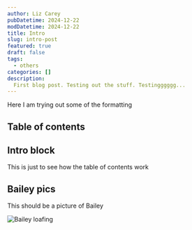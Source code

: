 ```yaml
---
author: Liz Carey
pubDatetime: 2024-12-22
modDatetime: 2024-12-22
title: Intro 
slug: intro-post
featured: true
draft: false
tags:
  - others
categories: []
description:
  First blog post. Testing out the stuff. Testingggggg...
---
```


Here I am trying out some of the formatting

## Table of contents


## Intro block
This is just to see how the table of contents work

## Bailey pics

This should be a picture of Bailey

![Bailey loafing](@assets/images/2024-12-22-IntroPost-imgs/Bailey-sleeping-pillows.png)
